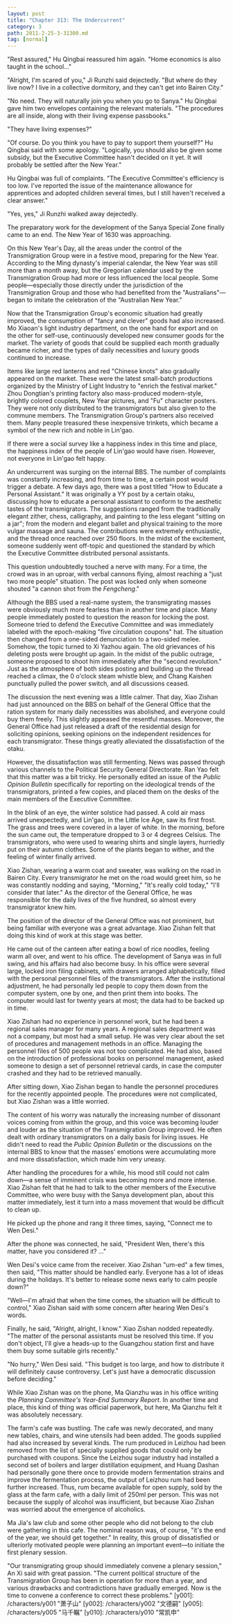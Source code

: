 ```yaml
---
layout: post
title: "Chapter 313: The Undercurrent"
category: 3
path: 2011-2-25-3-31300.md
tag: [normal]
---
```


"Rest assured," Hu Qingbai reassured him again. "Home economics is also taught in the school..."

"Alright, I'm scared of you," Ji Runzhi said dejectedly. "But where do they live now? I live in a collective dormitory, and they can't get into Bairen City."

"No need. They will naturally join you when you go to Sanya." Hu Qingbai gave him two envelopes containing the relevant materials. "The procedures are all inside, along with their living expense passbooks."

"They have living expenses?"

"Of course. Do you think you have to pay to support them yourself?" Hu Qingbai said with some apology. "Logically, you should also be given some subsidy, but the Executive Committee hasn't decided on it yet. It will probably be settled after the New Year."

Hu Qingbai was full of complaints. "The Executive Committee's efficiency is too low. I've reported the issue of the maintenance allowance for apprentices and adopted children several times, but I still haven't received a clear answer."

"Yes, yes," Ji Runzhi walked away dejectedly.

The preparatory work for the development of the Sanya Special Zone finally came to an end. The New Year of 1630 was approaching.

On this New Year's Day, all the areas under the control of the Transmigration Group were in a festive mood, preparing for the New Year. According to the Ming dynasty's imperial calendar, the New Year was still more than a month away, but the Gregorian calendar used by the Transmigration Group had more or less influenced the local people. Some people—especially those directly under the jurisdiction of the Transmigration Group and those who had benefited from the "Australians"—began to imitate the celebration of the "Australian New Year."

Now that the Transmigration Group's economic situation had greatly improved, the consumption of "fancy and clever" goods had also increased. Mo Xiaoan's light industry department, on the one hand for export and on the other for self-use, continuously developed new consumer goods for the market. The variety of goods that could be supplied each month gradually became richer, and the types of daily necessities and luxury goods continued to increase.

Items like large red lanterns and red "Chinese knots" also gradually appeared on the market. These were the latest small-batch productions organized by the Ministry of Light Industry to "enrich the festival market." Zhou Dongtian's printing factory also mass-produced modern-style, brightly colored couplets, New Year pictures, and "Fu" character posters. They were not only distributed to the transmigrators but also given to the commune members. The Transmigration Group's partners also received them. Many people treasured these inexpensive trinkets, which became a symbol of the new rich and noble in Lin'gao.

If there were a social survey like a happiness index in this time and place, the happiness index of the people of Lin'gao would have risen. However, not everyone in Lin'gao felt happy.

An undercurrent was surging on the internal BBS. The number of complaints was constantly increasing, and from time to time, a certain post would trigger a debate. A few days ago, there was a post titled "How to Educate a Personal Assistant." It was originally a YY post by a certain otaku, discussing how to educate a personal assistant to conform to the aesthetic tastes of the transmigrators. The suggestions ranged from the traditionally elegant zither, chess, calligraphy, and painting to the less elegant "sitting on a jar"; from the modern and elegant ballet and physical training to the more vulgar massage and sauna. The contributions were extremely enthusiastic, and the thread once reached over 250 floors. In the midst of the excitement, someone suddenly went off-topic and questioned the standard by which the Executive Committee distributed personal assistants.

This question undoubtedly touched a nerve with many. For a time, the crowd was in an uproar, with verbal cannons flying, almost reaching a "just two more people" situation. The post was locked only when someone shouted "a cannon shot from the *Fengcheng*."

Although the BBS used a real-name system, the transmigrating masses were obviously much more fearless than in another time and place. Many people immediately posted to question the reason for locking the post. Someone tried to defend the Executive Committee and was immediately labeled with the epoch-making "five circulation coupons" hat. The situation then changed from a one-sided denunciation to a two-sided melee. Somehow, the topic turned to Xi Yazhou again. The old grievances of his deleting posts were brought up again. In the midst of the public outrage, someone proposed to shoot him immediately after the "second revolution." Just as the atmosphere of both sides posting and building up the thread reached a climax, the 0 o'clock steam whistle blew, and Chang Kaishen punctually pulled the power switch, and all discussions ceased.

The discussion the next evening was a little calmer. That day, Xiao Zishan had just announced on the BBS on behalf of the General Office that the ration system for many daily necessities was abolished, and everyone could buy them freely. This slightly appeased the resentful masses. Moreover, the General Office had just released a draft of the residential design for soliciting opinions, seeking opinions on the independent residences for each transmigrator. These things greatly alleviated the dissatisfaction of the otaku.

However, the dissatisfaction was still fermenting. News was passed through various channels to the Political Security General Directorate. Ran Yao felt that this matter was a bit tricky. He personally edited an issue of the *Public Opinion Bulletin* specifically for reporting on the ideological trends of the transmigrators, printed a few copies, and placed them on the desks of the main members of the Executive Committee.

In the blink of an eye, the winter solstice had passed. A cold air mass arrived unexpectedly, and Lin'gao, in the Little Ice Age, saw its first frost. The grass and trees were covered in a layer of white. In the morning, before the sun came out, the temperature dropped to 3 or 4 degrees Celsius. The transmigrators, who were used to wearing shirts and single layers, hurriedly put on their autumn clothes. Some of the plants began to wither, and the feeling of winter finally arrived.

Xiao Zishan, wearing a warm coat and sweater, was walking on the road in Bairen City. Every transmigrator he met on the road would greet him, so he was constantly nodding and saying, "Morning," "It's really cold today," "I'll consider that later." As the director of the General Office, he was responsible for the daily lives of the five hundred, so almost every transmigrator knew him.

The position of the director of the General Office was not prominent, but being familiar with everyone was a great advantage. Xiao Zishan felt that doing this kind of work at this stage was better.

He came out of the canteen after eating a bowl of rice noodles, feeling warm all over, and went to his office. The development of Sanya was in full swing, and his affairs had also become busy. In his office were several large, locked iron filing cabinets, with drawers arranged alphabetically, filled with the personal personnel files of the transmigrators. After the institutional adjustment, he had personally led people to copy them down from the computer system, one by one, and then print them into books. The computer would last for twenty years at most; the data had to be backed up in time.

Xiao Zishan had no experience in personnel work, but he had been a regional sales manager for many years. A regional sales department was not a company, but most had a small setup. He was very clear about the set of procedures and management methods in an office. Managing the personnel files of 500 people was not too complicated. He had also, based on the introduction of professional books on personnel management, asked someone to design a set of personnel retrieval cards, in case the computer crashed and they had to be retrieved manually.

After sitting down, Xiao Zishan began to handle the personnel procedures for the recently appointed people. The procedures were not complicated, but Xiao Zishan was a little worried.

The content of his worry was naturally the increasing number of dissonant voices coming from within the group, and this voice was becoming louder and louder as the situation of the Transmigration Group improved. He often dealt with ordinary transmigrators on a daily basis for living issues. He didn't need to read the *Public Opinion Bulletin* or the discussions on the internal BBS to know that the masses' emotions were accumulating more and more dissatisfaction, which made him very uneasy.

After handling the procedures for a while, his mood still could not calm down—a sense of imminent crisis was becoming more and more intense. Xiao Zishan felt that he had to talk to the other members of the Executive Committee, who were busy with the Sanya development plan, about this matter immediately, lest it turn into a mass movement that would be difficult to clean up.

He picked up the phone and rang it three times, saying, "Connect me to Wen Desi."

After the phone was connected, he said, "President Wen, there's this matter, have you considered it? ..."

Wen Desi's voice came from the receiver. Xiao Zishan "um-ed" a few times, then said, "This matter should be handled early. Everyone has a lot of ideas during the holidays. It's better to release some news early to calm people down?"

"Well—I'm afraid that when the time comes, the situation will be difficult to control," Xiao Zishan said with some concern after hearing Wen Desi's words.

Finally, he said, "Alright, alright, I know." Xiao Zishan nodded repeatedly. "The matter of the personal assistants must be resolved this time. If you don't object, I'll give a heads-up to the Guangzhou station first and have them buy some suitable girls recently."

"No hurry," Wen Desi said. "This budget is too large, and how to distribute it will definitely cause controversy. Let's just have a democratic discussion before deciding."

While Xiao Zishan was on the phone, Ma Qianzhu was in his office writing the *Planning Committee's Year-End Summary Report*. In another time and place, this kind of thing was official paperwork, but here, Ma Qianzhu felt it was absolutely necessary.

The farm's cafe was bustling. The cafe was newly decorated, and many new tables, chairs, and wine utensils had been added. The goods supplied had also increased by several kinds. The rum produced in Leizhou had been removed from the list of specially supplied goods that could only be purchased with coupons. Since the Leizhou sugar industry had installed a second set of boilers and larger distillation equipment, and Huang Dashan had personally gone there once to provide modern fermentation strains and improve the fermentation process, the output of Leizhou rum had been further increased. Thus, rum became available for open supply, sold by the glass at the farm cafe, with a daily limit of 250ml per person. This was not because the supply of alcohol was insufficient, but because Xiao Zishan was worried about the emergence of alcoholics.

Ma Jia's law club and some other people who did not belong to the club were gathering in this cafe. The nominal reason was, of course, "it's the end of the year, we should get together." In reality, this group of dissatisfied or ulteriorly motivated people were planning an important event—to initiate the first plenary session.

"Our transmigrating group should immediately convene a plenary session," An Xi said with great passion. "The current political structure of the Transmigration Group has been in operation for more than a year, and various drawbacks and contradictions have gradually emerged. Now is the time to convene a conference to correct these problems."
[y001]: /characters/y001 "萧子山"
[y002]: /characters/y002 "文德嗣"
[y005]: /characters/y005 "马千瞩"
[y010]: /characters/y010 "常凯申"